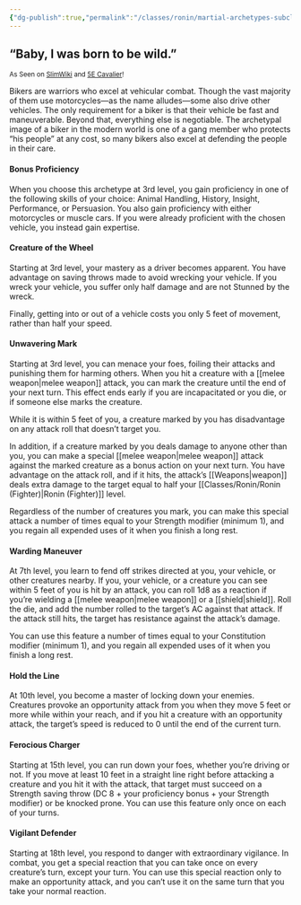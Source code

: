 ```yaml
---
{"dg-publish":true,"permalink":"/classes/ronin/martial-archetypes-subclasses/biker-cavalier/","noteIcon":"","updated":"2025-03-23T14:48:21.062-07:00"}
---
```


## “Baby, I was born to be wild.”
<sub>As Seen on [SlimWiki](https://slimwiki.com/carbon-pink/public-wiki-w-knoldiw/biker) and [5E Cavalier](https://dnd5e.wikidot.com/fighter:cavalier)!</sub>

Bikers are warriors who excel at vehicular combat. Though the vast majority of them use motorcycles—as the name alludes—some also drive other vehicles. The only requirement for a biker is that their vehicle be fast and maneuverable. Beyond that, everything else is negotiable. The archetypal image of a biker in the modern world is one of a gang member who protects “his people” at any cost, so many bikers also excel at defending the people in their care.


#### Bonus Proficiency
When you choose this archetype at 3rd level, you gain proficiency in one of the following skills of your choice: Animal Handling, History, Insight, Performance, or Persuasion. You also gain proficiency with either motorcycles or muscle cars. If you were already proficient with the chosen vehicle, you instead gain expertise.


#### Creature of the Wheel
Starting at 3rd level, your mastery as a driver becomes apparent. You have advantage on saving throws made to avoid wrecking your vehicle. If you wreck your vehicle, you suffer only half damage and are not Stunned by the wreck.

Finally, getting into or out of a vehicle costs you only 5 feet of movement, rather than half your speed.


#### Unwavering Mark
Starting at 3rd level, you can menace your foes, foiling their attacks and punishing them for harming others. When you hit a creature with a [[melee weapon\|melee weapon]] attack, you can mark the creature until the end of your next turn. This effect ends early if you are incapacitated or you die, or if someone else marks the creature.

While it is within 5 feet of you, a creature marked by you has disadvantage on any attack roll that doesn’t target you.

In addition, if a creature marked by you deals damage to anyone other than you, you can make a special [[melee weapon\|melee weapon]] attack against the marked creature as a bonus action on your next turn. You have advantage on the attack roll, and if it hits, the attack’s [[Weapons\|weapon]] deals extra damage to the target equal to half your [[Classes/Ronin/Ronin (Fighter)\|Ronin (Fighter)]] level.

Regardless of the number of creatures you mark, you can make this special attack a number of times equal to your Strength modifier (minimum 1), and you regain all expended uses of it when you finish a long rest.


#### Warding Maneuver
At 7th level, you learn to fend off strikes directed at you, your vehicle, or other creatures nearby. If you, your vehicle, or a creature you can see within 5 feet of you is hit by an attack, you can roll 1d8 as a reaction if you’re wielding a [[melee weapon\|melee weapon]] or a [[shield\|shield]]. Roll the die, and add the number rolled to the target’s AC against that attack. If the attack still hits, the target has resistance against the attack’s damage.

You can use this feature a number of times equal to your Constitution modifier (minimum 1), and you regain all expended uses of it when you finish a long rest.


#### Hold the Line
At 10th level, you become a master of locking down your enemies. Creatures provoke an opportunity attack from you when they move 5 feet or more while within your reach, and if you hit a creature with an opportunity attack, the target’s speed is reduced to 0 until the end of the current turn.


#### Ferocious Charger
Starting at 15th level, you can run down your foes, whether you’re driving or not. If you move at least 10 feet in a straight line right before attacking a creature and you hit it with the attack, that target must succeed on a Strength saving throw (DC 8 + your proficiency bonus + your Strength modifier) or be knocked prone. You can use this feature only once on each of your turns.


#### Vigilant Defender
Starting at 18th level, you respond to danger with extraordinary vigilance. In combat, you get a special reaction that you can take once on every creature’s turn, except your turn. You can use this special reaction only to make an opportunity attack, and you can’t use it on the same turn that you take your normal reaction.